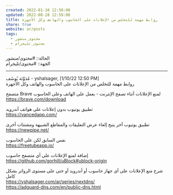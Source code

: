 ```yaml
---  
created: 2022-01-10 12:50:00  
updated: 2022-08-28 12:59:00  
title: روابط مهمة للتخلص من الإعلانات على الحاسوب والهاتف وكل الأجهزة  
share: true  
website: ar/posts  
tags:  
  - محتوى_منشور  
  - محتوى_تليجرام  
---  
```

  
  
الحالة:: #محتوى/منشور  
الجهة:: #محتوى/تليجرام  
  
---  
  
مُدَوَّنَة يُوسُف - yshalsager, [1/10/22 12:50 PM]  
روابط مهمة للتخلص من الإعلانات على الحاسوب والهاتف وكل الأجهزة  
  
متصفح Brave لمنع الإعلانات أثناء تصفح الإنترنت - يعمل على الهاتف وعلى الحاسوب  
<https://brave.com/download>  
  
تطبيق يوتيوب بدون إعلانات على هواتف أندرويد  
<https://vancedapp.com/>  
  
تطبيق يوتيوب آخر يتيح إلغاء عرض التعليقات والمقاطع الشبيهة ومشتتات أخرى  
<https://newpipe.net/>  
  
نفس السابق لكن على الحاسوب  
<https://freetubeapp.io/>  
  
إضافة لمنع الإعلانات على أي متصفح حاسوب  
<https://github.com/gorhill/uBlock#ublock-origin>  
  
شرح منع الإعلانات على أي جهاز حاسوب أو أندرويد أو حتى على مستوى الرواتر بشكل كامل  
<https://yshalsager.com/ar/series/nextdns/>  
<https://adguard-dns.com/en/public-dns.html>  
